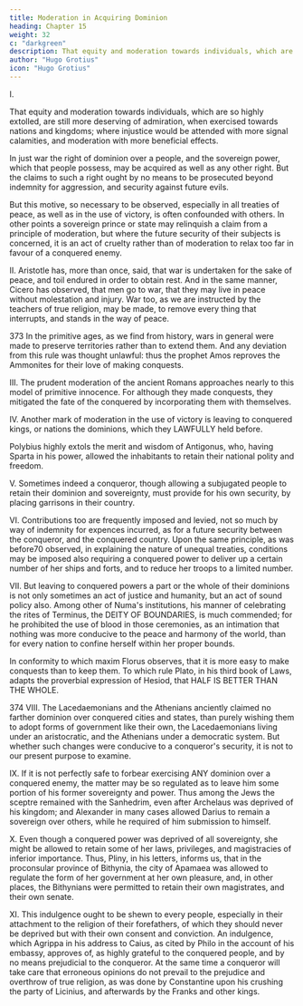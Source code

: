 ```yaml
---
title: Moderation in Acquiring Dominion
heading: Chapter 15
weight: 32
c: "darkgreen"
description: That equity and moderation towards individuals, which are so highly extolled, are still more deserving of admiration, when exercised towards nations and kingdoms
author: "Hugo Grotius"
icon: "Hugo Grotius"
---
```



<!-- How far internal justice permits us to acquire dominion—Moderation, in the use of this right over the conquered, laudable—Incorporating them with the conquerors—Allowing them to retain their dominions—Placing garrisons therein—Imposing tributes or other burdens—Utility of such moderation—Change in the form of a conquered government—The conquered permitted to retain some part of their former liberties—Especially in matters of religion—Clemency to be shewn. -->

I. 

That equity and moderation towards individuals, which are so highly extolled, are still more deserving of admiration, when exercised towards nations and kingdoms; where injustice would be attended with more signal calamities, and moderation with more beneficial effects.

In just war the right of dominion over a people, and the sovereign power, which that people possess, may be acquired as well as any other right. But the claims to such a right ought by no means to be prosecuted beyond indemnity for aggression, and security against future evils.

But this motive, so necessary to be observed, especially in all treaties of peace, as well as in the use of victory, is often confounded with others. In other points a sovereign prince or state may relinquish a claim from a principle of moderation, but where the future security of their subjects is concerned, it is an act of cruelty rather than of moderation to relax too far in favour of a conquered enemy.

II. Aristotle has, more than once, said, that war is undertaken for the sake of peace, and toil endured in order to obtain rest. And in the same manner, Cicero has observed, that men go to war, that they may live in peace without molestation and injury. War too, as we are instructed by the teachers of true religion, may be made, to remove every thing that interrupts, and stands in the way of peace.

373 In the primitive ages, as we find from history, wars in general were made to preserve territories rather than to extend them. And any deviation from this rule was thought unlawful: thus the prophet Amos reproves the Ammonites for their love of making conquests.

III. The prudent moderation of the ancient Romans approaches nearly to this model of primitive innocence. For although they made conquests, they mitigated the fate of the conquered by incorporating them with themselves.

IV. Another mark of moderation in the use of victory is leaving to conquered kings, or nations the dominions, which they LAWFULLY held before.

Polybius highly extols the merit and wisdom of Antigonus, who, having Sparta in his power, allowed the inhabitants to retain their national polity and freedom.

V. Sometimes indeed a conqueror, though allowing a subjugated people to retain their dominion and sovereignty, must provide for his own security, by placing garrisons in their country.

VI. Contributions too are frequently imposed and levied, not so much by way of indemnity for expences incurred, as for a future security between the conqueror, and the conquered country. Upon the same principle, as was before70 observed, in explaining the nature of unequal treaties, conditions may be imposed also requiring a conquered power to deliver up a certain number of her ships and forts, and to reduce her troops to a limited number.

VII. But leaving to conquered powers a part or the whole of their dominions is not only sometimes an act of justice and humanity, but an act of sound policy also. Among other of Numa's institutions, his manner of celebrating the rites of Terminus, the DEITY OF BOUNDARIES, is much commended; for he prohibited the use of blood in those ceremonies, as an intimation that nothing was more conducive to the peace and harmony of the world, than for every nation to confine herself within her proper bounds.

In conformity to which maxim Florus observes, that it is more easy to make conquests than to keep them. To which rule Plato, in his third book of Laws, adapts the proverbial expression of Hesiod, that HALF IS BETTER THAN THE WHOLE.

374 VIII. The Lacedaemonians and the Athenians anciently claimed no farther dominion over conquered cities and states, than purely wishing them to adopt forms of government like their own, the Lacedaemonians living under an aristocratic, and the Athenians under a democratic system. But whether such changes were conducive to a conqueror's security, it is not to our present purpose to examine.

IX. If it is not perfectly safe to forbear exercising ANY dominion over a conquered enemy, the matter may be so regulated as to leave him some portion of his former sovereignty and power. Thus among the Jews the sceptre remained with the Sanhedrim, even after Archelaus was deprived of his kingdom; and Alexander in many cases allowed Darius to remain a sovereign over others, while he required of him submission to himself.

X. Even though a conquered power was deprived of all sovereignty, she might be allowed to retain some of her laws, privileges, and magistracies of inferior importance. Thus, Pliny, in his letters, informs us, that in the proconsular province of Bithynia, the city of Apamaea was allowed to regulate the form of her government at her own pleasure, and, in other places, the Bithynians were permitted to retain their own magistrates, and their own senate.

XI. This indulgence ought to be shewn to every people, especially in their attachment to the religion of their forefathers, of which they should never be deprived but with their own consent and conviction. An indulgence, which Agrippa in his address to Caius, as cited by Philo in the account of his embassy, approves of, as highly grateful to the conquered people, and by no means prejudicial to the conqueror. At the same time a conqueror will take care that erroneous opinions do not prevail to the prejudice and overthrow of true religion, as was done by Constantine upon his crushing the party of Licinius, and afterwards by the Franks and other kings.

